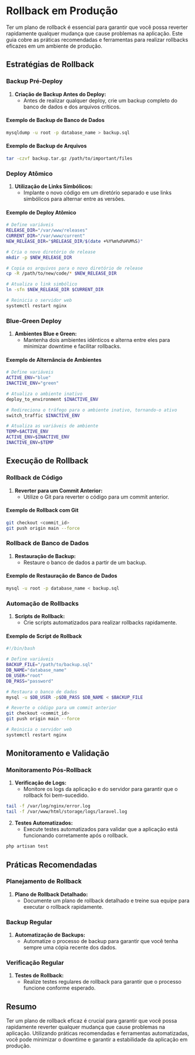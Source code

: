 # Rollback em Produção

Ter um plano de rollback é essencial para garantir que você possa reverter rapidamente qualquer mudança que cause problemas na aplicação. Este guia cobre as práticas recomendadas e ferramentas para realizar rollbacks eficazes em um ambiente de produção.

## Estratégias de Rollback

### Backup Pré-Deploy

1. **Criação de Backup Antes do Deploy:**
   - Antes de realizar qualquer deploy, crie um backup completo do banco de dados e dos arquivos críticos.

#### Exemplo de Backup de Banco de Dados

```bash
mysqldump -u root -p database_name > backup.sql
```

#### Exemplo de Backup de Arquivos

```bash
tar -czvf backup.tar.gz /path/to/important/files
```

### Deploy Atômico

1. **Utilização de Links Simbólicos:**
   - Implante o novo código em um diretório separado e use links simbólicos para alternar entre as versões.

#### Exemplo de Deploy Atômico

```bash
# Define variáveis
RELEASE_DIR="/var/www/releases"
CURRENT_DIR="/var/www/current"
NEW_RELEASE_DIR="$RELEASE_DIR/$(date +%Y%m%d%H%M%S)"

# Cria o novo diretório de release
mkdir -p $NEW_RELEASE_DIR

# Copia os arquivos para o novo diretório de release
cp -R /path/to/new/code/* $NEW_RELEASE_DIR

# Atualiza o link simbólico
ln -sfn $NEW_RELEASE_DIR $CURRENT_DIR

# Reinicia o servidor web
systemctl restart nginx
```

### Blue-Green Deploy

1. **Ambientes Blue e Green:**
   - Mantenha dois ambientes idênticos e alterna entre eles para minimizar downtime e facilitar rollbacks.

#### Exemplo de Alternância de Ambientes

```bash
# Define variáveis
ACTIVE_ENV="blue"
INACTIVE_ENV="green"

# Atualiza o ambiente inativo
deploy_to_environment $INACTIVE_ENV

# Redireciona o tráfego para o ambiente inativo, tornando-o ativo
switch_traffic $INACTIVE_ENV

# Atualiza as variáveis de ambiente
TEMP=$ACTIVE_ENV
ACTIVE_ENV=$INACTIVE_ENV
INACTIVE_ENV=$TEMP
```

## Execução de Rollback

### Rollback de Código

1. **Reverter para um Commit Anterior:**
   - Utilize o Git para reverter o código para um commit anterior.

#### Exemplo de Rollback com Git

```bash
git checkout <commit_id>
git push origin main --force
```

### Rollback de Banco de Dados

1. **Restauração de Backup:**
   - Restaure o banco de dados a partir de um backup.

#### Exemplo de Restauração de Banco de Dados

```bash
mysql -u root -p database_name < backup.sql
```

### Automação de Rollbacks

1. **Scripts de Rollback:**
   - Crie scripts automatizados para realizar rollbacks rapidamente.

#### Exemplo de Script de Rollback

```bash
#!/bin/bash

# Define variáveis
BACKUP_FILE="/path/to/backup.sql"
DB_NAME="database_name"
DB_USER="root"
DB_PASS="password"

# Restaura o banco de dados
mysql -u $DB_USER -p$DB_PASS $DB_NAME < $BACKUP_FILE

# Reverte o código para um commit anterior
git checkout <commit_id>
git push origin main --force

# Reinicia o servidor web
systemctl restart nginx
```

## Monitoramento e Validação

### Monitoramento Pós-Rollback

1. **Verificação de Logs:**
   - Monitore os logs da aplicação e do servidor para garantir que o rollback foi bem-sucedido.

```bash
tail -f /var/log/nginx/error.log
tail -f /var/www/html/storage/logs/laravel.log
```

2. **Testes Automatizados:**
   - Execute testes automatizados para validar que a aplicação está funcionando corretamente após o rollback.

```bash
php artisan test
```

## Práticas Recomendadas

### Planejamento de Rollback

1. **Plano de Rollback Detalhado:**
   - Documente um plano de rollback detalhado e treine sua equipe para executar o rollback rapidamente.

### Backup Regular

1. **Automatização de Backups:**
   - Automatize o processo de backup para garantir que você tenha sempre uma cópia recente dos dados.

### Verificação Regular

1. **Testes de Rollback:**
   - Realize testes regulares de rollback para garantir que o processo funcione conforme esperado.

## Resumo

Ter um plano de rollback eficaz é crucial para garantir que você possa rapidamente reverter qualquer mudança que cause problemas na aplicação. Utilizando práticas recomendadas e ferramentas automatizadas, você pode minimizar o downtime e garantir a estabilidade da aplicação em produção.
